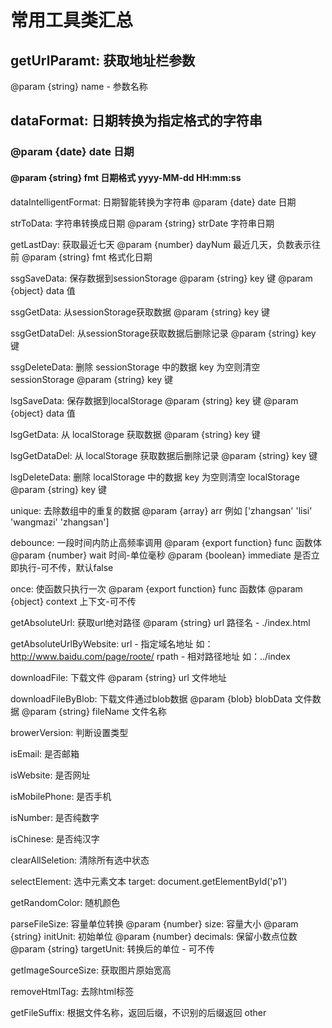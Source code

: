 # 常用工具类汇总

## getUrlParamt: 获取地址栏参数
@param {string} name - 参数名称

## dataFormat: 日期转换为指定格式的字符串
### @param {date} date 日期
#### @param {string} fmt 日期格式 yyyy-MM-dd HH:mm:ss

dataIntelligentFormat: 日期智能转换为字符串
@param {date} date 日期

strToData: 字符串转换成日期
@param {string} strDate 字符串日期

getLastDay: 获取最近七天
@param {number} dayNum 最近几天，负数表示往前
@param {string} fmt 格式化日期

ssgSaveData: 保存数据到sessionStorage
@param {string} key 键
@param {object} data 值

ssgGetData: 从sessionStorage获取数据
@param {string} key 键

ssgGetDataDel: 从sessionStorage获取数据后删除记录
@param {string} key 键

ssgDeleteData: 删除 sessionStorage 中的数据 key 为空则清空 sessionStorage
@param {string} key 键

lsgSaveData: 保存数据到localStorage
@param {string} key 键
@param {object} data 值

lsgGetData: 从 localStorage 获取数据
@param {string} key 键

lsgGetDataDel: 从 localStorage 获取数据后删除记录
@param {string} key 键

lsgDeleteData: 删除 localStorage 中的数据 key 为空则清空 localStorage
@param {string} key 键

unique: 去除数组中的重复的数据
@param {array} arr 例如 ['zhangsan' 'lisi' 'wangmazi' 'zhangsan']

debounce: 一段时间内防止高频率调用
@param {export function} func 函数体
@param {number} wait 时间-单位毫秒
@param {boolean} immediate 是否立即执行-可不传，默认false

once: 使函数只执行一次
@param {export function} func 函数体
@param {object} context 上下文-可不传

getAbsoluteUrl: 获取url绝对路径
@param {string} url 路径名 - ./index.html

getAbsoluteUrlByWebsite: url - 指定域名地址 如：http://www.baidu.com/page/roote/
rpath - 相对路径地址 如：../index

downloadFile: 下载文件
@param {string} url 文件地址

downloadFileByBlob: 下载文件通过blob数据
@param {blob} blobData 文件数据
@param {string} fileName 文件名称

browerVersion: 判断设置类型

isEmail: 是否邮箱

isWebsite: 是否网址

isMobilePhone: 是否手机

isNumber: 是否纯数字

isChinese: 是否纯汉字

clearAllSeletion: 清除所有选中状态

selectElement: 选中元素文本
target: document.getElementById('p1')

getRandomColor: 随机颜色

parseFileSize: 容量单位转换
@param {number} size: 容量大小
@param {string} initUnit: 初始单位
@param {number} decimals: 保留小数点位数
@param {string} targetUnit: 转换后的单位 - 可不传

getImageSourceSize: 获取图片原始宽高

removeHtmlTag: 去除html标签

getFileSuffix: 根据文件名称，返回后缀，不识别的后缀返回 other
